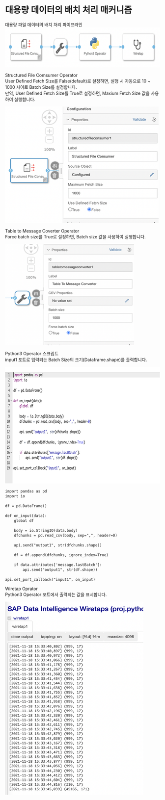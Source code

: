 # 대용량 데이터의 배치 처리 매커니즘

대용량 파일 데이터의 배치 처리 파이프라인<br>
<img src="images/largedata_pipeline.png" width="620" height="130"/>

Structured File Comsumer Operator<br>
User Defined Fetch Size를 False(default)로 설정하면, 실행 시 자동으로 10 ~ 1000 사이로 Batch Size를 설정합니다.<br>
만약, User Defined Fetch Size를 True로 설정하면, Maxium Fetch Size 값을 사용하여 실행합니다.<br>

<img src="images/largedata_1.png" width="500" height="380"/>

Table to Message Coverter Operator<br>
Force batch size를 True로 설정하면, Batch size 값을 사용하여 실행합니다.<br>

<img src="images/largedata_2.png" width="420" height="330"/>

Python3 Operator 스크립트<br>
input1 포트로 입력되는 Batch Size의 크기(Dataframe.shape)를 출력합니다.<br>

<img src="images/largedata_3.png" width="750" height="380"/>

```shell
import pandas as pd
import io

df = pd.DataFrame()

def on_input(data):
    global df
    
    body = io.StringIO(data.body)
    dfchunks = pd.read_csv(body, sep=",", header=0)

    api.send("output1", str(dfchunks.shape))
    
    df = df.append(dfchunks, ignore_index=True)
    
    if data.attributes['message.lastBatch']:
        api.send("output1", str(df.shape))
    
api.set_port_callback("input1", on_input)
```

Wiretap Oprator<br>
Python3 Operator 포트에서 출력되는 값을 표시합니다.<br>

<img src="images/largedata_4.png" width="450" height="630"/>

